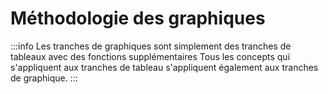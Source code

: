 # Méthodologie des graphiques

:::info Les tranches de graphiques sont simplement des tranches de tableaux avec des fonctions supplémentaires
Tous les concepts qui s'appliquent aux tranches de tableau s'appliquent également aux tranches de graphique.
:::

